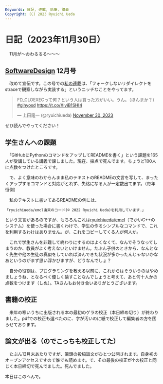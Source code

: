 ```yaml
---
Keywords: 日記, 連載, 執筆, 講義
Copyright: (C) 2023 Ryuichi Ueda
---
```


# 日記（2023年11月30日）

　11月が〜おわるるる〜〜〜

## [SoftwareDesign](https://www.amazon.co.jp/shop/ryuichiueda/list/7MLC9JANITU0?tag=onamzryuichiu-22&ref_=aip_sf_list_spv_ofs_mixed_d) 12月号

　改めて宣伝です。この号での[私の連載](/?page=sd_rusty_bash)は、「フォークしないリダイレクトをstraceで観察しながら実装する」というニッチなことをやってます。

<blockquote class="twitter-tweet"><p lang="ja" dir="ltr">FD_CLOEXECって何？という人は買った方がいい。うん。（ほんまか？） <a href="https://twitter.com/hashtag/gihyosd?src=hash&amp;ref_src=twsrc%5Etfw">#gihyosd</a> <a href="https://t.co/XiviB1SHI4">https://t.co/XiviB1SHI4</a></p>&mdash; 上田隆一 (@ryuichiueda) <a href="https://twitter.com/ryuichiueda/status/1730163911339786717?ref_src=twsrc%5Etfw">November 30, 2023</a></blockquote> <script async src="https://platform.twitter.com/widgets.js" charset="utf-8"></script>


ぜひ読んでやってください！

## 学生さんへの課題

　「GitHubにPythonのコマンドをアップしてREADMEを書く」という課題を165人が受講している講義で課しました。現在、採点で死んでます。ちょうど100人に点数をつけたところです。

　で、よく意味のわからんまま私のテキストのREADMEの文言を写して、まったくアップするコマンドと対応がとれず、失格になる人が一定数出てます。（毎年恒例）

　私のテキストに書いてあるREADMEの例には、

```
「ryuichiueda/emcl由来のコード(© 2022 Ryuichi Ueda)を利用しています.」
```

という文言があるのですが、もちろんこれは[ryuichiueda/emcl](https://github.com/ryuichiueda/emcl)（でかいC++のシステム）を使った場合に書くわけで、学生の作るシンプルなコマンドで、これを利用するわけはありません。が、これをコピーしてくる人が何人か。

　これで学生さんを非難して終わりにするのはよくなくて、なんでそうなってしまうのか、教員がよく考えないといけません。たぶん子供のときから、なんとなく先生や他の生徒の真似をしていれば済んできた状況が多かったんじゃないかなあというのがまず思い浮かびますが、どうなんでしょ？

　自分の役割は、プログラミングを教える以前に、これからはそういうのはやめましょうね、となるべく優しく諭すことなんでしょうと考えて、あと何十人かの点数をつけます（しぬ）。TAさんもお付き合いありがとうございます。

## 書籍の校正

　来年の寒いうちに出版される本の最初のゲラの校正（本日締め切り）が終わりました。pdfでの校正も選べたのに、字が汚いのに紙で校正して編集者の方を困らせております。

## 論文が出る（のでこっちも校正してた）

　たぶん12月末あたりですが、筆頭の投稿論文がひとつ公開されます。自身初のオープンアクセスですので誰でも読めます。で、その最後の校正が↑の校正と同じく本日締切で死んでました。死んでました。

本日はこのへんで。


